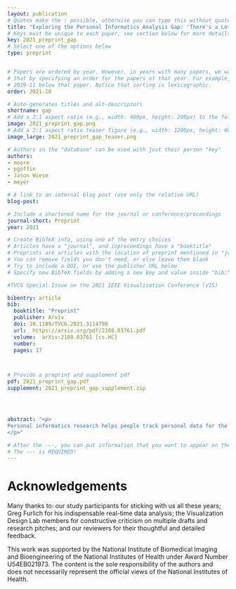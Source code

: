 ```yaml
---
layout: publication
# Quotes make the : possible, otherwise you can type this without quotes
title: "Exploring the Personal Informatics Analysis Gap: 'There's a Lot of Bacon'"
# Keys must be unique to each paper, see section below for more details
key: 2021_preprint_gap
# Select one of the options below
type: preprint 


# Papers are ordered by year. However, in years with many papers, we want some ordering at a lower level. You can do 
# that by specifying an order for the papers of that year. For example, 2019-11 will put papers with values lower than 
# 2019-11 below that paper. Notice that sorting is lexicographic.  
order: 2021-10

# Auto-generates titles and alt-descriptors
shortname: gap
# Add a 2:1 aspect ratio (e.g., width: 400px, height: 200px) to the folder /assets/images/publications/
image: 2021_preprint_gap.png
# Add a 2:1 aspect ratio teaser figure (e.g., width: 1200px, height: 600px) to the folder /assets/images/publications/
image_large: 2021_preprint_gap_teaser.png

# Authors in the "database" can be used with just their person "key"
authors:
- moore
- pgoffin
- Jason Wiese
- meyer

# A link to an internal blog post (use only the relative URL)
blog-post: 

# Include a shortened name for the journal or conference/proceedings
journal-short: Preprint
year: 2021

# Create BibTeX info, using one of the entry choices
# Articles have a "journal", and inproceedings have a "booktitle"
# Preprints are articles with the location of preprint mentioned in "journal"
# You can remove fields you don't need, or else leave them blank
# Try to include a DOI, or use the publisher URL below
# Specify new BibTeX fields by adding a new key and value inside "bib:"

#TVCG Special Issue on the 2021 IEEE Visualization Conference (VIS)

bibentry: article 
bib:
  booktitle: "Preprint"
  publisher: Arxiv
  doi: 10.1109/TVCG.2021.3114798 
  url:  https://arxiv.org/pdf/2108.03761.pdf
  volume:  arXiv:2108.03761 [cs.HC]
  number: 
  pages: 17



# Provide a preprint and supplement pdf
pdf: 2021_preprint_gap.pdf
supplement: 2021_preprint_gap_supplement.zip




abstract: "<p>
Personal informatics research helps people track personal data for the purposes of self-reflection and gaining self-knowledge. This field, however, has predominantly focused on the data collection and insight-generation elements of self-tracking, with less attention paid to flexible data analysis. As a result, this inattention has led to inflexible analytic pipelines that do not reflect or support the diverse ways people want to engage with their data. This paper contributes a review of personal informatics and visualization research literature to expose a gap in our knowledge for designing flexible tools that assist people engaging with and analyzing personal data in personal contexts, what we call the <em>personal informatics analysis gap</em>.  We explore this gap through a multistage longitudinal study on how asthmatics engage with personal air quality data, and we report how participants: were motivated by broad and diverse goals;  exhibited patterns in the way they explored their data;  engaged with their data in playful ways; discovered new insights through serendipitous exploration; and were reluctant to use analysis tools on their own. These results present new opportunities for visual analysis research and suggest the need for fundamental shifts in how and what we design when supporting personal data analysis. 
</p>"

# After the ---, you can put information that you want to appear on the website using markdown formatting or HTML. A good example are acknowledgements, extra references, an erratum, etc.
# The --- is REQUIRED! 
---
```


# Acknowledgements

Many thanks to: our study participants for sticking with us all these years; Greg Furlich for his indispensable real-time data analysis; the Visualization Design Lab members for constructive criticism on multiple drafts and research pitches; and our reviewers for their thoughtful and detailed feedback.   

This work was supported by the National Institute of Biomedical Imaging and Bioengineering of the National Institutes of Health under Award Number U54EB021973. The content is the sole responsibility of the authors and does not necessarily represent the official views of the National Institutes of Health.
